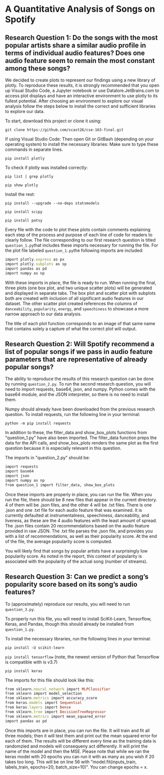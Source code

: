 # A Quantitative Analysis of Songs on Spotify

## Research Question 1: Do the songs with the most popular artists share a similar audio profile in terms of individual audio features? Does one audio feature seem to remain the most constant among these songs?

We decided to create plots to represent our findings using a new library of plotly. To reproduce these results, it is strongly recommended that you open up Visual Studio Code, a Jupyter notebook or use Datalore.JetBrains.com to access plot displays and have an interactive environment to use plotly to its fullest potential. After choosing an environment to explore our visual analysis follow the steps below to install the correct and sufficient libraries to explore our data. 

To start, download this project or clone it using:

```git clone https://github.com/scast26/cse-163-final.git```

If using Visual Studio Code: Then open Git or GitBash (depending on your operating system) to install the necessary libraries:
Make sure to type these commands in separate lines.

```pip install plotly```

To check if plotly was installed correctly:

```pip list | grep plotly```

```pip show plotly```

Install the rest:

```pip install --upgrade --no-deps statsmodels```

```pip install scipy```

```pip install patsy```


Every file with the code to plot these plots contain comments explaining each step of the process and purpose of each line of code for readers to clearly follow. The file corresponding to our first research question is titled ```question_1.py```that includes these imports necessary for running the file. 
For the plot file labeled ```question_1.py```the following imports are included:

```ruby
import plotly.express as px
import plotly.subplots as sp
import pandas as pd
import numpy as np
```
With these imports in place, the file is ready to run. When running the final, three plots (one box plot, and two unique scatter plots) will be generated and displayed in separate tabs. The box plot and scatter plot with subplots both are created with inclusion of all significant audio features in our dataset. The other scatter plot created references the columns of ```danceability```, ```popularity```, ```energy```, and ```speechiness``` to showcase a more narrow approach to our data analysis.

The title of each plot function corresponds to an image of that same name that contains solely a capture of what the correct plot will output. 


## Research Question 2: Will Spotify recommend a list of popular songs if we pass in audio feature parameters that are representative of already popular songs?
The ability to reproduce the results of this research question can be done by running `question_2.py`.
To run the second research question, you will need to import requests, base64, json, and numpy. Python comes with the base64 module, and the JSON interpreter, so there is no need to install them.

Numpy should already have been downloaded from the previous research question. To install requests, run the following line in your terminal:

`python -m pip install requests`

In addition to these, the filter_data and show_box_plots functions from "question_1.py" have also been imported. The filter_data function preps the data for the API calls, and show_box_plots renders the same plot as the first question because it is especially relevant in this question.

The imports in "question_2.py" should be:
```ruby
import requests
import base64
import json
import numpy as np
from question_1 import filter_data, show_box_plots
```

Once these imports are properly in place, you can run the file. When you run the file, there should be 8 new files that appear in the current directory. 4 of them will be .json files, and the other 4 will be .txt files. There is one .json and one .txt file for each audio feature that was examined. It is currently defaulted at instrumentalness, speechiness, danceability, and liveness, as these are the 4 audio features with the least amount of spread. The .json files contain 20 recommendations based on the audio feature provided in raw JSON. The .txt file parses the .json file, and provides you with a list of recommendations, as well as their popularity score. At the end of the file, the average popularity score is computed.

You will likely find that songs by popular artists have a surprisingly low popularity score. As noted in the report, this context of popularity is associated with the popularity of the actual song (number of streams).

## Research Question 3: Can we predict a song’s popularity score based on its song’s audio features?
To (approximately) reproduce our results, you will need to run `question_3.py`. 

To properly run this file, you will need to install SciKit-Learn, Tensorflow, Keras, and Pandas, though this should already be installed from `question_1.py`.

To install the necessary libraries, run the following lines in your terminal:

`pip install -U scikit-learn`

`pip install tensorflow`
(note, the newest version of Python that Tensorflow is compatible with is v3.7)

`pip install keras`

The imports for this file should look like this:
```ruby
from sklearn.neural_network import MLPClassifier
from sklearn import model_selection
from sklearn.metrics import accuracy_score
from keras.models import Sequential
from keras.layers import Dense
from sklearn.tree import DecisionTreeRegressor
from sklearn.metrics import mean_squared_error
import pandas as pd
```

Once this imports are in place, you can run the file. It will train and fit all three models; then it will test them and print out the mean squared error for each of them. The results will be different every time as the training data is randomzied and models will consequeny act differently. It will print the name of the model and then the MSE. Please note that while we ran the keras model with 20 epochs you can run it with as many as you wish if 20 takes too long. This will be on line 56 with "model.fit(inputs_train, labels_train, epochs=20, batch_size=10)". You can change epochs = x. 
